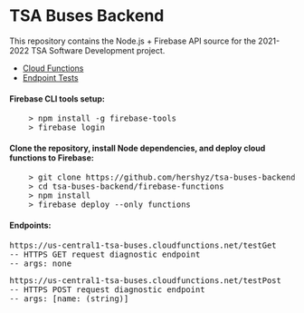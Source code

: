 <h1>TSA Buses Backend</h1>

<p>
    This repository contains the Node.js + Firebase API source for the 2021-2022 TSA Software Development project.
</p>

<ul>
    <li><a href="https://github.com/hershyz/tsa-buses-backend/tree/main/firebase-functions">Cloud Functions</a></li>
    <li><a href="https://github.com/hershyz/tsa-buses-backend/tree/main/endpoint-tests">Endpoint Tests</a></li>
</ul>

<h4>Firebase CLI tools setup:</h4>
<pre>
    > npm install -g firebase-tools
    > firebase login
</pre>

<h4>Clone the repository, install Node dependencies, and deploy cloud functions to Firebase:</h4>
<pre>
    > git clone https://github.com/hershyz/tsa-buses-backend.git
    > cd tsa-buses-backend/firebase-functions
    > npm install
    > firebase deploy --only functions
</pre>

<h4>Endpoints:</h4>

<pre>
https://us-central1-tsa-buses.cloudfunctions.net/testGet
-- HTTPS GET request diagnostic endpoint
-- args: none
</pre>

<pre>
https://us-central1-tsa-buses.cloudfunctions.net/testPost
-- HTTPS POST request diagnostic endpoint
-- args: [name: (string)]
</pre>